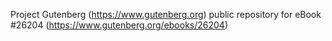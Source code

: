 Project Gutenberg (https://www.gutenberg.org) public repository for eBook #26204 (https://www.gutenberg.org/ebooks/26204)

